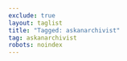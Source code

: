 ```yaml
---
exclude: true
layout: taglist
title: "Tagged: askanarchivist"
tag: askanarchivist
robots: noindex
---
```

